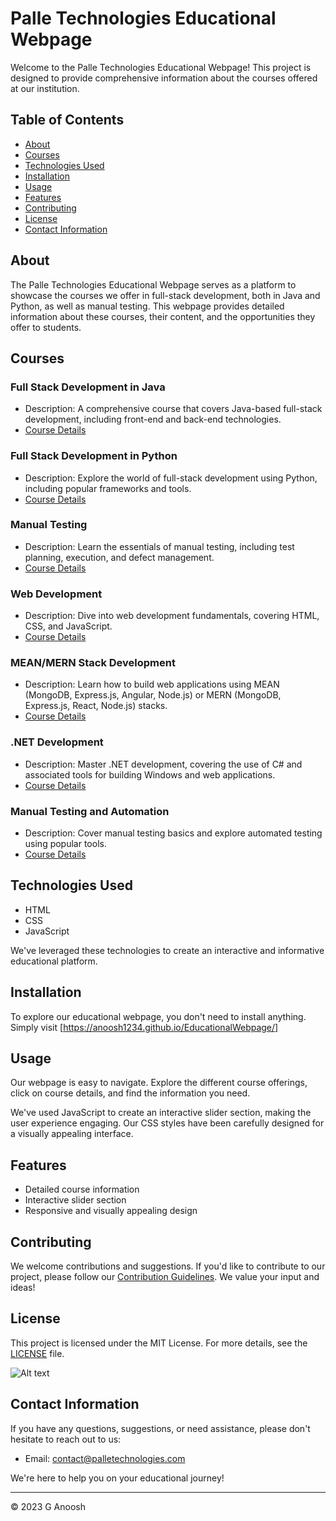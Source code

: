 # Palle Technologies Educational Webpage

Welcome to the Palle Technologies Educational Webpage! This project is designed to provide comprehensive information about the courses offered at our institution.

## Table of Contents
- [About](#about)
- [Courses](#courses)
- [Technologies Used](#technologies-used)
- [Installation](#installation)
- [Usage](#usage)
- [Features](#features)
- [Contributing](#contributing)
- [License](#license)
- [Contact Information](#contact-information)

## About

The Palle Technologies Educational Webpage serves as a platform to showcase the courses we offer in full-stack development, both in Java and Python, as well as manual testing. This webpage provides detailed information about these courses, their content, and the opportunities they offer to students.

## Courses

### Full Stack Development in Java
- Description: A comprehensive course that covers Java-based full-stack development, including front-end and back-end technologies.
- [Course Details](java_full_stack.md)

### Full Stack Development in Python
- Description: Explore the world of full-stack development using Python, including popular frameworks and tools.
- [Course Details](python_full_stack.md)

### Manual Testing
- Description: Learn the essentials of manual testing, including test planning, execution, and defect management.
- [Course Details](manual_testing.md)

### Web Development
- Description: Dive into web development fundamentals, covering HTML, CSS, and JavaScript.
- [Course Details](web_development.md)

### MEAN/MERN Stack Development
- Description: Learn how to build web applications using MEAN (MongoDB, Express.js, Angular, Node.js) or MERN (MongoDB, Express.js, React, Node.js) stacks.
- [Course Details](mean_mern_stack.md)

### .NET Development
- Description: Master .NET development, covering the use of C# and associated tools for building Windows and web applications.
- [Course Details](dotnet_development.md)

### Manual Testing and Automation
- Description: Cover manual testing basics and explore automated testing using popular tools.
- [Course Details](testing_and_automation.md)

## Technologies Used

- HTML
- CSS
- JavaScript

We've leveraged these technologies to create an interactive and informative educational platform.

## Installation

To explore our educational webpage, you don't need to install anything. Simply visit [https://anoosh1234.github.io/EducationalWebpage/]

## Usage

Our webpage is easy to navigate. Explore the different course offerings, click on course details, and find the information you need.

We've used JavaScript to create an interactive slider section, making the user experience engaging. Our CSS styles have been carefully designed for a visually appealing interface.

## Features

- Detailed course information
- Interactive slider section
- Responsive and visually appealing design

## Contributing

We welcome contributions and suggestions. If you'd like to contribute to our project, please follow our [Contribution Guidelines](CONTRIBUTING.md). We value your input and ideas!

## License

This project is licensed under the MIT License. For more details, see the [LICENSE](LICENSE) file.

![Alt text]("https://anoosh1234.github.io/EducationalWebpage/images/pythonFullStack.jpg")

## Contact Information

If you have any questions, suggestions, or need assistance, please don't hesitate to reach out to us:

- Email: contact@palletechnologies.com

We're here to help you on your educational journey!

---

© 2023 G Anoosh

